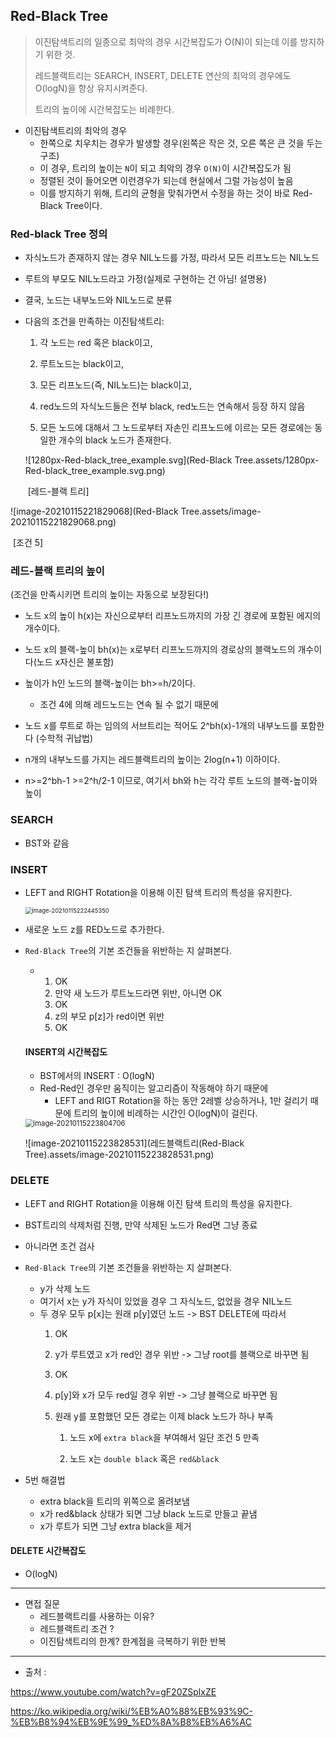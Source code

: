 ## Red-Black Tree

> 이진탐색트리의 일종으로 최악의 경우 시간복잡도가 O(N)이 되는데 이를 방지하기 위한 것.
>
> 레드블랙트리는 SEARCH, INSERT, DELETE 연산의 최악의 경우에도 O(logN)을 항상 유지시켜준다.
>
> 트리의 높이에 시간복잡도는 비례한다.



* 이진탐색트리의 최악의 경우
  * 한쪽으로 치우치는 경우가 발생할 경우(왼쪽은 작은 것, 오른 쪽은 큰 것을 두는 구조)
  * 이 경우, 트리의 높이는 `N`이 되고 최악의 경우 `O(N)`이 시간복잡도가 됨 
  * 정렬된 것이 들어오면 이런경우가 되는데 현실에서 그럴 가능성이 높음
  * 이를 방지하기 위해, 트리의 균형을 맞춰가면서 수정을 하는 것이 바로 Red-Black Tree이다.



###  Red-black Tree 정의 

* 자식노드가 존재하지 않는 경우 NIL노드를 가정, 따라서 모든 리프노드는 NIL노드

* 루트의 부모도 NIL노드라고 가정(실제로 구현하는 건 아님! 설명용)

* 결국, 노드는 내부노드와 NIL노드로 분류



* 다음의 조건을 만족하는 이진탐색트리: 

  1) 각 노드는 red 혹은 black이고,

  2) 루트노드는 black이고,

  3) 모든 리프노드(즉, NIL노드)는 black이고,

  4) red노드의 자식노드들은 전부 black, red노드는 연속해서 등장 하지 않음

  5) 모든 노드에 대해서 그 노드로부터 자손인 리프노드에 이르는 모든 경로에는 동일한 개수의 black 노드가   존재한다.

  ![1280px-Red-black_tree_example.svg](Red-Black Tree.assets/1280px-Red-black_tree_example.svg.png)
  
  
  
  ​																[레드-블랙 트리]



![image-20210115221829068](Red-Black Tree.assets/image-20210115221829068.png)



​																							[조건 5]

### 레드-블랙 트리의 높이



(조건을 만족시키면 트리의 높이는 자동으로 보장된다!)

* 노드 x의 높이 h(x)는 자신으로부터 리프노드까지의 가장 긴 경로에 포함된 에지의 개수이다.

* 노드 x의 블랙-높이 bh(x)는 x로부터 리프노드까지의 경로상의 블랙노드의 개수이다(노드 x자신은 불포함)

* 높이가 h인 노드의 블랙-높이는 bh>=h/2이다.
  * 조건 4에 의해 레드노드는 연속 될 수 없기 때문에

* 노드 x를 루트로 하는 임의의 서브트리는 적어도 2^bh(x)-1개의 내부노드를 포함한다 (수학적 귀납법)

* n개의 내부노드를 가지는 레드블랙트리의 높이는 2log(n+1) 이하이다.

* n>=2^bh-1 >=2^h/2-1 이므로, 여기서 bh와 h는 각각 루트 노드의 블랙-높이와 높이

 

### SEARCH

* BST와 같음

### INSERT

* LEFT and RIGHT Rotation을 이용해 이진 탐색 트리의 특성을 유지한다.

  <img src="레드블랙트리(Red-Black Tree).assets/image-20210115222445350.png" alt="image-20210115222445350" style="zoom: 67%;" />

* 새로운 노드 z를 RED노드로 추가한다.

* `Red-Black Tree`의 기본 조건들을 위반하는 지 살펴본다.

  * 1. OK
    2.  만약 새 노드가 루트노드라면 위반, 아니면 OK
    3.  OK
    4.  z의 부모 p[z]가 red이면 위반
    5.  OK

  #### INSERT의 시간복잡도

	* BST에서의 INSERT : O(logN)
	* Red-Red인 경우만 움직이는 알고리즘이 작동해야 하기 때문에
	  * LEFT and RIGT Rotation을 하는 동안 2레벨 상승하거나, 1만 걸리기 때문에 트리의 높이에 비례하는 시간인 O(logN)이 걸린다.
	
	<img src="레드블랙트리(Red-Black Tree).assets/image-20210115223804706.png" alt="image-20210115223804706" style="zoom: 80%;" />
	
	![image-20210115223828531](레드블랙트리(Red-Black Tree).assets/image-20210115223828531.png)

### DELETE 

* LEFT and RIGHT Rotation을 이용해 이진 탐색 트리의 특성을 유지한다.
* BST트리의 삭제처럼 진행, 만약 삭제된 노드가 Red면 그냥 종료
* 아니라면 조건 검사
* `Red-Black Tree`의 기본 조건들을 위반하는 지 살펴본다.
  * y가 삭제 노드
  * 여기서 x는 y가 자식이 있었을 경우 그 자식노드, 없었을 경우 NIL노드
  * 두 경우 모두 p[x]는 원래 p[y]였던 노드		-> BST DELETE에 따라서
    1. OK

    2. y가 루트였고 x가 red인 경우 위반 -> 그냥 root를 블랙으로 바꾸면 됨

    3. OK

    4. p[y]와 x가 모두 red일 경우 위반 -> 그냥 블랙으로 바꾸면 됨

    5. 원래 y를 포함했던 모든 경로는 이제 black 노드가 하나 부족

       1) 노드 x에 `extra black`을 부여해서 일단 조건 5 만족

       2) 노드 x는 `double black` 혹은 `red&black`

* 5번 해결법

  * extra black을 트리의 위쪽으로 올려보냄
  * x가 red&black 상태가 되면 그냥 black 노드로 만들고 끝냄
  * x가 루트가 되면 그냥 extra black을 제거

  

#### DELETE 시간복잡도

* O(logN)



---

* 면접 질문
  - 레드블랙트리를 사용하는 이유?
  - 레드블랙트리 조건 ?
  - 이진탐색트리의 한계? 한계점을 극복하기 위한 반복



---

* 출처 :  

https://www.youtube.com/watch?v=gF20ZSplxZE

https://ko.wikipedia.org/wiki/%EB%A0%88%EB%93%9C-%EB%B8%94%EB%9E%99_%ED%8A%B8%EB%A6%AC

